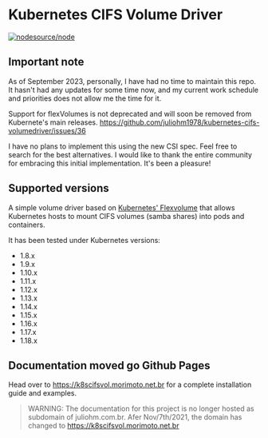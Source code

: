 # Kubernetes CIFS Volume Driver

[![nodesource/node](https://dockeri.co/image/juliohm/kubernetes-cifs-volumedriver-installer)](https://registry.hub.docker.com/u/juliohm/kubernetes-cifs-volumedriver-installer/)

## Important note

As of September 2023, personally, I have had no time to maintain this repo. It hasn't had any updates for some time now, and my current work schedule and priorities does not allow me the time for it.

Support for flexVolumes is not deprecated and will soon be removed from Kubernete's main releases.
https://github.com/juliohm1978/kubernetes-cifs-volumedriver/issues/36

I have no plans to implement this using the new CSI spec. Feel free to search for the best alternatives. I would like to thank the entire community for embracing this initial implementation. It's been a pleasure!

## Supported versions

A simple volume driver based on [Kubernetes' Flexvolume](https://github.com/kubernetes/community/blob/master/contributors/devel/flexvolume.md) that allows Kubernetes hosts to mount CIFS volumes (samba shares) into pods and containers.

It has been tested under Kubernetes versions:

* 1.8.x
* 1.9.x
* 1.10.x
* 1.11.x
* 1.12.x
* 1.13.x
* 1.14.x
* 1.15.x
* 1.16.x
* 1.17.x
* 1.18.x

## Documentation moved go Github Pages

Head over to <https://k8scifsvol.morimoto.net.br> for a complete installation guide and examples.

> WARNING: The documentation for this project is no longer hosted as subdomain of juliohm.com.br.
> Afer Nov/7th/2021, the domain has changed to <https://k8scifsvol.morimoto.net.br>
